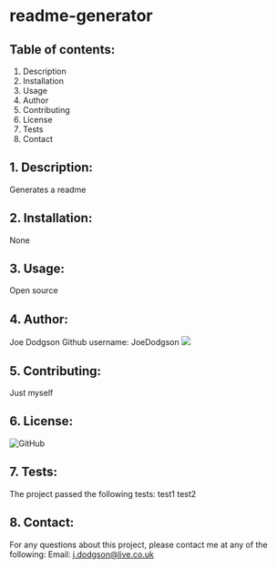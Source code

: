 # readme-generator

## Table of contents:
1. Description
2. Installation
3. Usage
4. Author
5. Contributing
6. License
7. Tests
8. Contact

## 1. Description:
Generates a readme

## 2. Installation:
None

## 3. Usage:
Open source

## 4. Author:
Joe Dodgson
Github username: JoeDodgson
<img src="https://avatars2.githubusercontent.com/u/50573262?v=4">

## 5. Contributing:
Just myself

## 6. License:

![GitHub](https://img.shields.io/github/license/JoeDodgson/readme-generator?logoColor=%23ff0000)

## 7. Tests:
The project passed the following tests:
test1 test2

## 8. Contact:
For any questions about this project, please contact me at any of the following:
Email: j.dodgson@live.co.uk